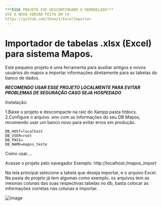 ```yaml
---
***ESSE PROJETO FOI DESCONTINUADO E REMODELADO***
USE A NOVA VERSÃO FEITA EM C#
https://github.com/Shoez1/ExcelImporter
---
```


# Importador de tabelas .xlsx (Excel) para sistema Mapos.

Este pequeno projeto é uma ferramenta para auxiliar antigos e novos usuários do mapos a importar informações diretamente para as tabelas do banco de dados.

***RECOMENDO USAR ESSE PROJETO LOCALMENTE PARA EVITAR PROBLEMAS DE SEGURAÇÃO CASO SEJA HOSPEDADO***

Instalação:

1.Baixe o projeto e descompacte na raiz do Xampp pasta htdocs.\
2.Configure o arquivo .env com as informações do seu DB Mapos, recomendo usar um banco novo para evitar erros em produção.
  
    DB_HOST=localhost
    DB_USER=root
    DB_PASS=
    DB_NAME=mapos_teste
  
  Como usar....

  Acesse o projeto pelo navegador
  Exemplo: http://localhost:/mapos_import

   Na tela principal selecione a tabela que deseja importar, e o arquivo Excel.
   Na pasta do projeto já tem algumas como exemplo, os arquivos tem as mesmas colunas das suas respectivas tabelas no db, basta colocar as informações corretas nas colunas e importar.

  ![image](https://github.com/Shoez1/mapos_import/assets/52619128/e1328579-e5b7-4b3b-8a84-6ccc192a2602)



 
